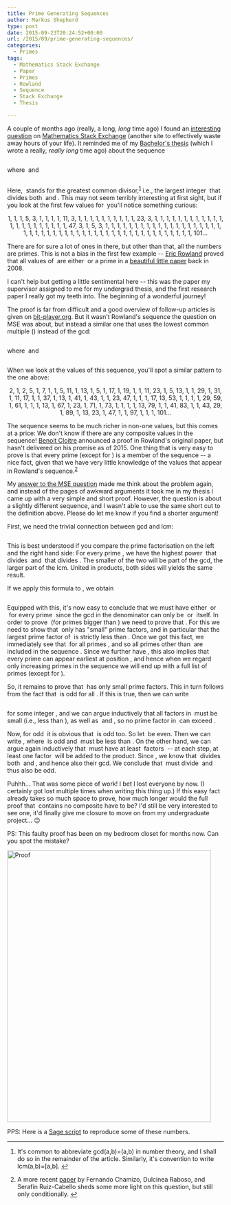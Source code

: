 ```yaml
---
title: Prime Generating Sequences
author: Markus Shepherd
type: post
date: 2015-09-23T20:24:52+00:00
url: /2015/09/prime-generating-sequences/
categories:
  - Primes
tags:
  - Mathematics Stack Exchange
  - Paper
  - Primes
  - Rowland
  - Sequence
  - Stack Exchange
  - Thesis

---
```

A couple of months ago (really, a long, _long_ time ago) I found an <a href="http://math.stackexchange.com/questions/1085387/prime-number-sieve-using-lcm-function" target="_blank">interesting question</a> on <a href="http://math.stackexchange.com/" target="_blank">Mathematics Stack Exchange</a> (another site to effectively waste away hours of your life). It reminded me of my <a href="http://localhost:8885/wp-content/uploads/2014/10/schepke_primzahlerzeugende_folgen.pdf" target="_blank">Bachelor's thesis</a> (which I wrote a really, _really long_ time ago) about the sequence

<p style='text-align:center;'>
  <span class='MathJax_Preview'><img src='http://localhost:8885/riemannhypothesis.info/wp-content/plugins/latex/cache/tex_b8d180bd2080f35247fe9c239bca0f82.gif' style='vertical-align: middle; border: none;' class='tex' alt="" /></span>
</p>

where <span class='MathJax_Preview'><img src='http://localhost:8885/riemannhypothesis.info/wp-content/plugins/latex/cache/tex_96b98c96b6436b96e80c2f0495f886ea.gif' style='vertical-align: middle; border: none; ' class='tex' alt="" /></span> and

<p style='text-align:center;'>
  <span class='MathJax_Preview'><img src='http://localhost:8885/riemannhypothesis.info/wp-content/plugins/latex/cache/tex_16e72a695622b0c669ebb0f9528dab96.gif' style='vertical-align: middle; border: none;' class='tex' alt="" /></span>
</p>

Here, <span class='MathJax_Preview'><img src='http://localhost:8885/riemannhypothesis.info/wp-content/plugins/latex/cache/tex_fbea389d64d37d8e9e7be8c5d856fc27.gif' style='vertical-align: middle; border: none; ' class='tex' alt="" /></span> stands for the greatest common divisor,<sup id="rf1-575"><a href="#fn1-575" title="It&#039;s common to abbreviate gcd(a,b)=(a,b) in number theory, and I shall do so in the remainder of the article. Similarly, it&#039;s convention to write lcm(a,b)=[a,b]." rel="footnote">1</a></sup> i.e., the largest integer <span class='MathJax_Preview'><img src='http://localhost:8885/riemannhypothesis.info/wp-content/plugins/latex/cache/tex_8277e0910d750195b448797616e091ad.gif' style='vertical-align: middle; border: none; padding-bottom:1px;' class='tex' alt="" /></span> that divides both <span class='MathJax_Preview'><img src='http://localhost:8885/riemannhypothesis.info/wp-content/plugins/latex/cache/tex_0cc175b9c0f1b6a831c399e269772661.gif' style='vertical-align: middle; border: none; padding-bottom:2px;' class='tex' alt="" /></span> and <span class='MathJax_Preview'><img src='http://localhost:8885/riemannhypothesis.info/wp-content/plugins/latex/cache/tex_92eb5ffee6ae2fec3ad71c777531578f.gif' style='vertical-align: middle; border: none; padding-bottom:1px;' class='tex' alt="" /></span>. This may not seem terribly interesting at first sight, but if you look at the first few values for <span class='MathJax_Preview'><img src='http://localhost:8885/riemannhypothesis.info/wp-content/plugins/latex/cache/tex_4114c7d8a6c5b8facb1b81a0f35a213d.gif' style='vertical-align: middle; border: none; ' class='tex' alt="" /></span> you'll notice something curious:

<p style="text-align: center;">
  1, 1, 1, 5, 3, 1, 1, 1, 1, 11, 3, 1, 1, 1, 1, 1, 1, 1, 1, 1, 1, 23, 3, 1, 1, 1, 1, 1, 1, 1, 1, 1, 1, 1, 1, 1, 1, 1, 1, 1, 1, 1, 1, 1, 1, 47, 3, 1, 5, 3, 1, 1, 1, 1, 1, 1, 1, 1, 1, 1, 1, 1, 1, 1, 1, 1, 1, 1, 1, 1, 1, 1, 1, 1, 1, 1, 1, 1, 1, 1, 1, 1, 1, 1, 1, 1, 1, 1, 1, 1, 1, 1, 1, 1, 1, 1, 1, 1, 1, 101...
</p>

There are for sure a lot of ones in there, but other than that, all the numbers are primes. This is not a bias in the first few example -- <a href="http://thales.math.uqam.ca/~rowland/" target="_blank">Eric Rowland</a> proved that all values of <span class='MathJax_Preview'><img src='http://localhost:8885/riemannhypothesis.info/wp-content/plugins/latex/cache/tex_4114c7d8a6c5b8facb1b81a0f35a213d.gif' style='vertical-align: middle; border: none; ' class='tex' alt="" /></span> are either <span class='MathJax_Preview'><img src='http://localhost:8885/riemannhypothesis.info/wp-content/plugins/latex/cache/tex_c4ca4238a0b923820dcc509a6f75849b.gif' style='vertical-align: middle; border: none; padding-bottom:1px;' class='tex' alt="" /></span> or a prime in a <a href="https://cs.uwaterloo.ca/journals/JIS/VOL11/Rowland/rowland21.html" target="_blank">beautiful little paper</a> back in 2008.<!--more-->

I can't help but getting a little sentimental here -- this was the paper my supervisor assigned to me for my undergrad thesis, and the first research paper I really got my teeth into. The beginning of a wonderful journey!

The proof is far from difficult and a good overview of follow-up articles is given on <a href="http://bit-player.org/2015/pumping-the-primes" target="_blank">bit-player.org</a>. But it wasn't Rowland's sequence the question on MSE was about, but instead a similar one that uses the lowest common multiple (<span class='MathJax_Preview'><img src='http://localhost:8885/riemannhypothesis.info/wp-content/plugins/latex/cache/tex_c26bcf768f91cdc35f7eccecde2fdc6b.gif' style='vertical-align: middle; border: none; ' class='tex' alt="" /></span>) instead of the gcd:

<p style='text-align:center;'>
  <span class='MathJax_Preview'><img src='http://localhost:8885/riemannhypothesis.info/wp-content/plugins/latex/cache/tex_46f79bae232755e515fc62729205758b.gif' style='vertical-align: middle; border: none;' class='tex' alt="" /></span>
</p>

where <span class='MathJax_Preview'><img src='http://localhost:8885/riemannhypothesis.info/wp-content/plugins/latex/cache/tex_9b433399029cc18177900deb2474e1db.gif' style='vertical-align: middle; border: none; ' class='tex' alt="" /></span> and

<p style='text-align:center;'>
  <span class='MathJax_Preview'><img src='http://localhost:8885/riemannhypothesis.info/wp-content/plugins/latex/cache/tex_b9a439fe8f9472f2d63a2d7396cf5a15.gif' style='vertical-align: middle; border: none;' class='tex' alt="" /></span>
</p>

When we look at the values of this sequence, you'll spot a similar pattern to the one above:

<p style="text-align: center;">
  2, 1, 2, 5, 1, 7, 1, 1, 5, 11, 1, 13, 1, 5, 1, 17, 1, 19, 1, 1, 11, 23, 1, 5, 13, 1, 1, 29, 1, 31, 1, 11, 17, 1, 1, 37, 1, 13, 1, 41, 1, 43, 1, 1, 23, 47, 1, 1, 1, 17, 13, 53, 1, 1, 1, 1, 29, 59, 1, 61, 1, 1, 1, 13, 1, 67, 1, 23, 1, 71, 1, 73, 1, 1, 1, 1, 13, 79, 1, 1, 41, 83, 1, 1, 43, 29, 1, 89, 1, 13, 23, 1, 47, 1, 1, 97, 1, 1, 1, 101...
</p>

The sequence seems to be much richer in non-one values, but this comes at a price: We don't know if there are any composite values in the sequence! <a href="http://bcmathematics.monsite-orange.fr/" target="_blank">Benoit Cloitre</a> announced a proof in Rowland's original paper, but hasn't delivered on his promise as of 2015. One thing that is very easy to prove is that every prime (except for <span class='MathJax_Preview'><img src='http://localhost:8885/riemannhypothesis.info/wp-content/plugins/latex/cache/tex_eccbc87e4b5ce2fe28308fd9f2a7baf3.gif' style='vertical-align: middle; border: none; padding-bottom:1px;' class='tex' alt="" /></span>) is a member of the sequence -- a nice fact, given that we have very little knowledge of the values that appear in Rowland's sequence.<sup id="rf2-575"><a href="#fn2-575" title="A more recent paper by&nbsp;Fernando Chamizo, Dulcinea Raboso, and Seraf&iacute;n Ruiz-Cabello sheds some more light on this question, but still only conditionally." rel="footnote">2</a></sup>

My <a href="http://math.stackexchange.com/a/1095045/88475" target="_blank">answer to the MSE question</a> made me think about the problem again, and instead of the pages of awkward arguments it took me in my thesis I came up with a very simple and short proof. However, the question is about a slightly different sequence, and I wasn't able to use the same short cut to the definition above. Please do let me know if you find a shorter argument!

First, we need the trivial connection between gcd and lcm:

<p style='text-align:center;'>
  <span class='MathJax_Preview'><img src='http://localhost:8885/riemannhypothesis.info/wp-content/plugins/latex/cache/tex_18d17516b396907e4c23845165cc11ae.gif' style='vertical-align: middle; border: none;' class='tex' alt="" /></span>
</p>

This is best understood if you compare the prime factorisation on the left and the right hand side: For every prime <span class='MathJax_Preview'><img src='http://localhost:8885/riemannhypothesis.info/wp-content/plugins/latex/cache/tex_83878c91171338902e0fe0fb97a8c47a.gif' style='vertical-align: middle; border: none; padding-bottom:1px;' class='tex' alt="" /></span>, we have the highest power <span class='MathJax_Preview'><img src='http://localhost:8885/riemannhypothesis.info/wp-content/plugins/latex/cache/tex_7904d09549ad423513d48045a00dab62.gif' style='vertical-align: middle; border: none; ' class='tex' alt="" /></span> that divides <span class='MathJax_Preview'><img src='http://localhost:8885/riemannhypothesis.info/wp-content/plugins/latex/cache/tex_0cc175b9c0f1b6a831c399e269772661.gif' style='vertical-align: middle; border: none; padding-bottom:2px;' class='tex' alt="" /></span> and <span class='MathJax_Preview'><img src='http://localhost:8885/riemannhypothesis.info/wp-content/plugins/latex/cache/tex_3c8c44f5cb79a1fa6d14edfcf67285ef.gif' style='vertical-align: middle; border: none; ' class='tex' alt="" /></span> that divides <span class='MathJax_Preview'><img src='http://localhost:8885/riemannhypothesis.info/wp-content/plugins/latex/cache/tex_92eb5ffee6ae2fec3ad71c777531578f.gif' style='vertical-align: middle; border: none; padding-bottom:1px;' class='tex' alt="" /></span>. The smaller of the two will be part of the gcd, the larger part of the lcm. United in products, both sides will yields the same result.

If we apply this formula to <span class='MathJax_Preview'><img src='http://localhost:8885/riemannhypothesis.info/wp-content/plugins/latex/cache/tex_d22ac5aa56ef34c4ea92ba2b0fbe770b.gif' style='vertical-align: middle; border: none; ' class='tex' alt="" /></span>, we obtain

<p style='text-align:center;'>
  <span class='MathJax_Preview'><img src='http://localhost:8885/riemannhypothesis.info/wp-content/plugins/latex/cache/tex_5a3b7ef75a9f8a03e14246a801d6c9c8.gif' style='vertical-align: middle; border: none;' class='tex' alt="" /></span>
</p>

Equipped with this, it's now easy to conclude that we must have either <span class='MathJax_Preview'><img src='http://localhost:8885/riemannhypothesis.info/wp-content/plugins/latex/cache/tex_6b7545bec3602beaaa10bf567e299c72.gif' style='vertical-align: middle; border: none; ' class='tex' alt="" /></span> or <span class='MathJax_Preview'><img src='http://localhost:8885/riemannhypothesis.info/wp-content/plugins/latex/cache/tex_f43df633cad3d97aebd89195fc46a7a2.gif' style='vertical-align: middle; border: none; ' class='tex' alt="" /></span> for every prime <span class='MathJax_Preview'><img src='http://localhost:8885/riemannhypothesis.info/wp-content/plugins/latex/cache/tex_83878c91171338902e0fe0fb97a8c47a.gif' style='vertical-align: middle; border: none; padding-bottom:1px;' class='tex' alt="" /></span> since the gcd in the denominator can only be <span class='MathJax_Preview'><img src='http://localhost:8885/riemannhypothesis.info/wp-content/plugins/latex/cache/tex_c4ca4238a0b923820dcc509a6f75849b.gif' style='vertical-align: middle; border: none; padding-bottom:1px;' class='tex' alt="" /></span> or <span class='MathJax_Preview'><img src='http://localhost:8885/riemannhypothesis.info/wp-content/plugins/latex/cache/tex_83878c91171338902e0fe0fb97a8c47a.gif' style='vertical-align: middle; border: none; padding-bottom:1px;' class='tex' alt="" /></span> itself. In order to prove <span class='MathJax_Preview'><img src='http://localhost:8885/riemannhypothesis.info/wp-content/plugins/latex/cache/tex_f43df633cad3d97aebd89195fc46a7a2.gif' style='vertical-align: middle; border: none; ' class='tex' alt="" /></span> (for primes bigger than <span class='MathJax_Preview'><img src='http://localhost:8885/riemannhypothesis.info/wp-content/plugins/latex/cache/tex_eccbc87e4b5ce2fe28308fd9f2a7baf3.gif' style='vertical-align: middle; border: none; padding-bottom:1px;' class='tex' alt="" /></span>) we need to prove that <span class='MathJax_Preview'><img src='http://localhost:8885/riemannhypothesis.info/wp-content/plugins/latex/cache/tex_373e761a85842b5a44b41d05df3db5f5.gif' style='vertical-align: middle; border: none; ' class='tex' alt="" /></span>. For this we need to show that <span class='MathJax_Preview'><img src='http://localhost:8885/riemannhypothesis.info/wp-content/plugins/latex/cache/tex_e9fe295c38cf48a487562df323d6569f.gif' style='vertical-align: middle; border: none; ' class='tex' alt="" /></span> only has "small" prime factors, and in particular that the largest prime factor of <span class='MathJax_Preview'><img src='http://localhost:8885/riemannhypothesis.info/wp-content/plugins/latex/cache/tex_42e3d4bffb91adcb80a92feebbe8d9b5.gif' style='vertical-align: middle; border: none; ' class='tex' alt="" /></span> is strictly less than <span class='MathJax_Preview'><img src='http://localhost:8885/riemannhypothesis.info/wp-content/plugins/latex/cache/tex_83878c91171338902e0fe0fb97a8c47a.gif' style='vertical-align: middle; border: none; padding-bottom:1px;' class='tex' alt="" /></span>. Once we got this fact, we immediately see that <span class='MathJax_Preview'><img src='http://localhost:8885/riemannhypothesis.info/wp-content/plugins/latex/cache/tex_f43df633cad3d97aebd89195fc46a7a2.gif' style='vertical-align: middle; border: none; ' class='tex' alt="" /></span> for all primes <span class='MathJax_Preview'><img src='http://localhost:8885/riemannhypothesis.info/wp-content/plugins/latex/cache/tex_28872d8378e3eaf4cc4929fd574896f2.gif' style='vertical-align: middle; border: none; ' class='tex' alt="" /></span>, and so all primes other than <span class='MathJax_Preview'><img src='http://localhost:8885/riemannhypothesis.info/wp-content/plugins/latex/cache/tex_eccbc87e4b5ce2fe28308fd9f2a7baf3.gif' style='vertical-align: middle; border: none; padding-bottom:1px;' class='tex' alt="" /></span> are included in the sequence <span class='MathJax_Preview'><img src='http://localhost:8885/riemannhypothesis.info/wp-content/plugins/latex/cache/tex_d22ac5aa56ef34c4ea92ba2b0fbe770b.gif' style='vertical-align: middle; border: none; ' class='tex' alt="" /></span>. Since we further have <span class='MathJax_Preview'><img src='http://localhost:8885/riemannhypothesis.info/wp-content/plugins/latex/cache/tex_e2e6a38275e80a315eff7aa3a4d30b16.gif' style='vertical-align: middle; border: none; ' class='tex' alt="" /></span>, this also implies that every prime can appear earliest at position <span class='MathJax_Preview'><img src='http://localhost:8885/riemannhypothesis.info/wp-content/plugins/latex/cache/tex_83878c91171338902e0fe0fb97a8c47a.gif' style='vertical-align: middle; border: none; padding-bottom:1px;' class='tex' alt="" /></span>, and hence when we regard only increasing primes in the sequence we will end up with a full list of primes (except for <span class='MathJax_Preview'><img src='http://localhost:8885/riemannhypothesis.info/wp-content/plugins/latex/cache/tex_eccbc87e4b5ce2fe28308fd9f2a7baf3.gif' style='vertical-align: middle; border: none; padding-bottom:1px;' class='tex' alt="" /></span>).

So, it remains to prove that <span class='MathJax_Preview'><img src='http://localhost:8885/riemannhypothesis.info/wp-content/plugins/latex/cache/tex_e9fe295c38cf48a487562df323d6569f.gif' style='vertical-align: middle; border: none; ' class='tex' alt="" /></span> has only small prime factors. This in turn follows from the fact that <span class='MathJax_Preview'><img src='http://localhost:8885/riemannhypothesis.info/wp-content/plugins/latex/cache/tex_d22ac5aa56ef34c4ea92ba2b0fbe770b.gif' style='vertical-align: middle; border: none; ' class='tex' alt="" /></span> is odd for all <span class='MathJax_Preview'><img src='http://localhost:8885/riemannhypothesis.info/wp-content/plugins/latex/cache/tex_6fde3b24c3f0197c8f3a6e04fa1532fe.gif' style='vertical-align: middle; border: none; ' class='tex' alt="" /></span>. If this is true, then we can write

<p style='text-align:center;'>
  <span class='MathJax_Preview'><img src='http://localhost:8885/riemannhypothesis.info/wp-content/plugins/latex/cache/tex_a4bc772f0f30f80287458b5f0f45199d.gif' style='vertical-align: middle; border: none;' class='tex' alt="" /></span>
</p>

for some integer <span class='MathJax_Preview'><img src='http://localhost:8885/riemannhypothesis.info/wp-content/plugins/latex/cache/tex_51846897996691b2ff726cd572550236.gif' style='vertical-align: middle; border: none; ' class='tex' alt="" /></span>, and we can argue inductively that all factors in <span class='MathJax_Preview'><img src='http://localhost:8885/riemannhypothesis.info/wp-content/plugins/latex/cache/tex_3cf34b13419d864b607925b2be9a565e.gif' style='vertical-align: middle; border: none; ' class='tex' alt="" /></span> must be small (i.e., less than <span class='MathJax_Preview'><img src='http://localhost:8885/riemannhypothesis.info/wp-content/plugins/latex/cache/tex_7b8b965ad4bca0e41ab51de7b31363a1.gif' style='vertical-align: middle; border: none; padding-bottom:2px;' class='tex' alt="" /></span>), as well as <span class='MathJax_Preview'><img src='http://localhost:8885/riemannhypothesis.info/wp-content/plugins/latex/cache/tex_6f8f57715090da2632453988d9a1501b.gif' style='vertical-align: middle; border: none; padding-bottom:2px;' class='tex' alt="" /></span> and <span class='MathJax_Preview'><img src='http://localhost:8885/riemannhypothesis.info/wp-content/plugins/latex/cache/tex_c81e728d9d4c2f636f067f89cc14862c.gif' style='vertical-align: middle; border: none; padding-bottom:1px;' class='tex' alt="" /></span>, so no prime factor in <span class='MathJax_Preview'><img src='http://localhost:8885/riemannhypothesis.info/wp-content/plugins/latex/cache/tex_e9fe295c38cf48a487562df323d6569f.gif' style='vertical-align: middle; border: none; ' class='tex' alt="" /></span> can exceed <span class='MathJax_Preview'><img src='http://localhost:8885/riemannhypothesis.info/wp-content/plugins/latex/cache/tex_7b8b965ad4bca0e41ab51de7b31363a1.gif' style='vertical-align: middle; border: none; padding-bottom:2px;' class='tex' alt="" /></span>.

Now, for odd <span class='MathJax_Preview'><img src='http://localhost:8885/riemannhypothesis.info/wp-content/plugins/latex/cache/tex_7b8b965ad4bca0e41ab51de7b31363a1.gif' style='vertical-align: middle; border: none; padding-bottom:2px;' class='tex' alt="" /></span> it is obvious that <span class='MathJax_Preview'><img src='http://localhost:8885/riemannhypothesis.info/wp-content/plugins/latex/cache/tex_82ca0adfa45297c50a1aa082603ae2f5.gif' style='vertical-align: middle; border: none; ' class='tex' alt="" /></span> is odd too. So let <span class='MathJax_Preview'><img src='http://localhost:8885/riemannhypothesis.info/wp-content/plugins/latex/cache/tex_7b8b965ad4bca0e41ab51de7b31363a1.gif' style='vertical-align: middle; border: none; padding-bottom:2px;' class='tex' alt="" /></span> be even. Then we can write <span class='MathJax_Preview'><img src='http://localhost:8885/riemannhypothesis.info/wp-content/plugins/latex/cache/tex_ca4daf0bac4a905d10ae08c6d189d9a6.gif' style='vertical-align: middle; border: none; ' class='tex' alt="" /></span>, where <span class='MathJax_Preview'><img src='http://localhost:8885/riemannhypothesis.info/wp-content/plugins/latex/cache/tex_4b43b0aee35624cd95b910189b3dc231.gif' style='vertical-align: middle; border: none; padding-bottom:2px;' class='tex' alt="" /></span> is odd and <span class='MathJax_Preview'><img src='http://localhost:8885/riemannhypothesis.info/wp-content/plugins/latex/cache/tex_8ce4b16b22b58894aa86c421e8759df3.gif' style='vertical-align: middle; border: none; padding-bottom:1px;' class='tex' alt="" /></span> must be less than <span class='MathJax_Preview'><img src='http://localhost:8885/riemannhypothesis.info/wp-content/plugins/latex/cache/tex_1a5f617dcc550e6d54f157aed0dc1f39.gif' style='vertical-align: middle; border: none; ' class='tex' alt="" /></span>. On the other hand, we can argue again inductively that <span class='MathJax_Preview'><img src='http://localhost:8885/riemannhypothesis.info/wp-content/plugins/latex/cache/tex_3cf34b13419d864b607925b2be9a565e.gif' style='vertical-align: middle; border: none; ' class='tex' alt="" /></span> must have at least <span class='MathJax_Preview'><img src='http://localhost:8885/riemannhypothesis.info/wp-content/plugins/latex/cache/tex_3c49542d877de0b38803264f46a066ab.gif' style='vertical-align: middle; border: none; padding-bottom:1px;' class='tex' alt="" /></span> factors <span class='MathJax_Preview'><img src='http://localhost:8885/riemannhypothesis.info/wp-content/plugins/latex/cache/tex_c81e728d9d4c2f636f067f89cc14862c.gif' style='vertical-align: middle; border: none; padding-bottom:1px;' class='tex' alt="" /></span> -- at each step, at least one factor <span class='MathJax_Preview'><img src='http://localhost:8885/riemannhypothesis.info/wp-content/plugins/latex/cache/tex_c81e728d9d4c2f636f067f89cc14862c.gif' style='vertical-align: middle; border: none; padding-bottom:1px;' class='tex' alt="" /></span> will be added to the product. Since <span class='MathJax_Preview'><img src='http://localhost:8885/riemannhypothesis.info/wp-content/plugins/latex/cache/tex_c0df4fe63e179bcfdce06dec1cd8d8e9.gif' style='vertical-align: middle; border: none; ' class='tex' alt="" /></span>, we know that <span class='MathJax_Preview'><img src='http://localhost:8885/riemannhypothesis.info/wp-content/plugins/latex/cache/tex_fe401f62231ac24e3399751a415a4eaa.gif' style='vertical-align: middle; border: none; ' class='tex' alt="" /></span> divides both <span class='MathJax_Preview'><img src='http://localhost:8885/riemannhypothesis.info/wp-content/plugins/latex/cache/tex_7b8b965ad4bca0e41ab51de7b31363a1.gif' style='vertical-align: middle; border: none; padding-bottom:2px;' class='tex' alt="" /></span> and <span class='MathJax_Preview'><img src='http://localhost:8885/riemannhypothesis.info/wp-content/plugins/latex/cache/tex_3cf34b13419d864b607925b2be9a565e.gif' style='vertical-align: middle; border: none; ' class='tex' alt="" /></span>, and hence also their gcd. We conclude that <span class='MathJax_Preview'><img src='http://localhost:8885/riemannhypothesis.info/wp-content/plugins/latex/cache/tex_d22ac5aa56ef34c4ea92ba2b0fbe770b.gif' style='vertical-align: middle; border: none; ' class='tex' alt="" /></span> must divide <span class='MathJax_Preview'><img src='http://localhost:8885/riemannhypothesis.info/wp-content/plugins/latex/cache/tex_4b43b0aee35624cd95b910189b3dc231.gif' style='vertical-align: middle; border: none; padding-bottom:2px;' class='tex' alt="" /></span> and thus also be odd.

Puhhh... That was some piece of work! I bet I lost everyone by now. (I certainly got lost multiple times when writing this thing up.) If this easy fact already takes so much space to prove, how much longer would the full proof that <span class='MathJax_Preview'><img src='http://localhost:8885/riemannhypothesis.info/wp-content/plugins/latex/cache/tex_d22ac5aa56ef34c4ea92ba2b0fbe770b.gif' style='vertical-align: middle; border: none; ' class='tex' alt="" /></span> contains no composite have to be? I'd still be very interested to see one, it'd finally give me closure to move on from my undergraduate project... 😉

PS: This faulty proof has been on my bedroom closet for months now. Can you spot the mistake?

[<img class="aligncenter wp-image-745 size-large" src="http://localhost:8885/riemannhypothesis.info/wp-content/uploads/2015/09/proof-768x1024.jpg" alt="Proof" width="474" height="632" srcset="http://localhost:8885/riemannhypothesis.info/wp-content/uploads/2015/09/proof-768x1024.jpg 768w, http://localhost:8885/riemannhypothesis.info/wp-content/uploads/2015/09/proof-225x300.jpg 225w, http://localhost:8885/riemannhypothesis.info/wp-content/uploads/2015/09/proof-1200x1600.jpg 1200w" sizes="(max-width: 474px) 100vw, 474px" />][1]

PPS: Here is a <a href="https://cloud.sagemath.com/projects/68625040-d022-4b68-8d60-e09d971cfea2/files/Rowland.sagews" target="_blank">Sage script</a> to reproduce some of these numbers.

<hr class="footnotes" />

<ol class="footnotes">
  <li id="fn1-575">
    <p>
      It's common to abbreviate gcd(a,b)=(a,b) in number theory, and I shall do so in the remainder of the article. Similarly, it's convention to write lcm(a,b)=[a,b].&nbsp;<a href="#rf1-575" class="backlink" title="Jump back to footnote 1 in the text.">&#8617;</a>
    </p>
  </li>
  
  <li id="fn2-575">
    <p>
      A more recent <a href="http://www.combinatorics.org/ojs/index.php/eljc/article/view/v18i2p10" target="_blank">paper</a> by Fernando Chamizo, Dulcinea Raboso, and Serafín Ruiz-Cabello sheds some more light on this question, but still only conditionally.&nbsp;<a href="#rf2-575" class="backlink" title="Jump back to footnote 2 in the text.">&#8617;</a>
    </p>
  </li>
</ol>

 [1]: http://localhost:8885/riemannhypothesis.info/wp-content/uploads/2015/09/proof.jpg